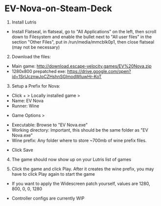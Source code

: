 # EV-Nova-on-Steam-Deck

1. Install Lutris
 - Install Flatseal, in flatseal, go to "All Applications" on the left, then scroll down to Filesystem and enable the bullet next to "All user files"
    in the section "Other Files", put in /run/media/mmcblk0p1, then close flatseal (may not be necessary)
 
2. Download the files:
 - Main game: http://download.escape-velocity.games/EV%20Nova.zip
 - 1280x800 prepatched exe: https://drive.google.com/open?id=1SrlJcznwJoCZHshnSGlmodWIuwHr-KoT
 
3. Setup a Prefix for Nova:
 
- Click + > Locally installed game >
- Name: EV Nova
- Runner: Wine
 
* Game Options > 
- Executable: Browse to "EV Nova.exe"
- Working directory: Important, this should be the same folder as "EV Nova.exe"
- Wine prefix: Any folder where to store ~700mb of wine prefix files.
  
* Click Save
 
4. The game should now show up on your Lutris list of games
 
5. Click the game and click Play. After it creates the wine prefix, you may have to click Play again to start the game
 
* If you want to apply the Widescreen patch yourself, values are 1280, 800, 0, 0, 1280

* Controller configs are currently WIP
